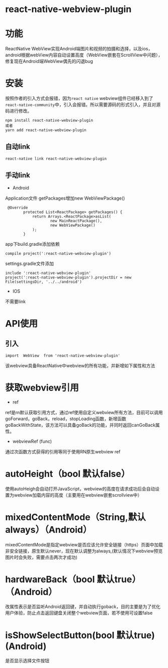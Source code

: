 # react-native-webview-plugin

# 功能

ReactNative WebView实现Android端图片和视频的拍摄和选择，以及ios，android根据webView内容自动设置高度（WebView嵌套在ScrollView中问题），修复现在Android端WebView偶先的闪退bug

# 安装
按照作者的引入方式会报错，因为`react native` webview组件已经移入到了`react-native-community`中，引入会报错。所以需要源码的形式引入，并且对源码进行修改。

```
npm install react-native-webview-plugin  
或者
yarn add react-native-webview-plugin 

```
## 自动link

```
react-native link react-native-webview-plugin
```
## 手动link
- Android

Application文件 getPackages增加new WebViewPackage()
```
 @Override
        protected List<ReactPackage> getPackages() {
            return Arrays.<ReactPackage>asList(
                    new MainReactPackage(),
                    new WebViewPackage()
            );
        }
```
app下build.gradle添加依赖
```
compile project(':react-native-webview-plugin')
```

settings.gradle文件添加
```
include ':react-native-webview-plugin'
project(':react-native-webview-plugin').projectDir = new File(settingsDir, '../../android')
```

- IOS

不需要link


# API使用

## 引入
```
import  WebView  from 'react-native-webview-plugin'
```

该webview具备ReactNative中webview的所有功能，并新增如下属性和方法

# 获取webview引用

- ref

ref是rn默认获取引用方式，通过ref使用自定义webview所有方法，目前可以调用goForward，goBack，reload，stopLoading函数，新增函数goBackWithState，该方法可以具备goBack的功能，并同时返回canGoBack属性。

- webviewRef (func)

通过次函数方式获得的引用等同于使用RN原生webview ref

# autoHeight（bool 默认false）
使用autoHeigh会自动打开JavaScript，webview的高度在请求成功后会自动设置为webview加载内容的高度（主要用在webview嵌套scrollview中）

# mixedContentMode（String,默认always）（Android）
mixedContentMode是指定webview是否应该允许安全链接（https）页面中加载非安全链接，原生默认never，现在默认调整为always,(默认情况下webview预览图片时会失败，需要点击两次才成功)

# hardwareBack（bool 默认true）（Android）
改属性表示是否监听Android返回键，并自动执行goback，目的主要是为了优化用户体验，防止点击返回键盘关闭整个webview页面，若不使用可设置false

# isShowSelectButton(bool 默认true)(Android)
是否显示选择文件按钮


